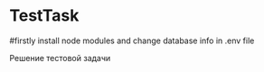 # TestTask

#firstly install node modules and change database info in .env file

Решение тестовой задачи
